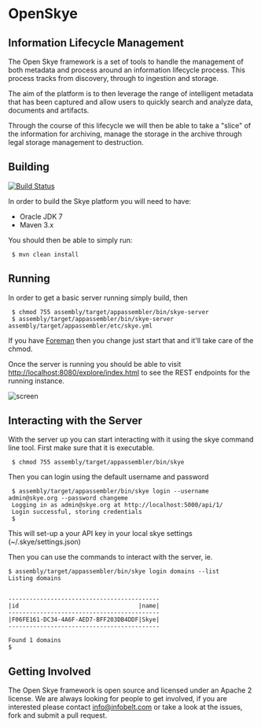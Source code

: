 OpenSkye 
=
Information Lifecycle Management
-

The Open Skye framework is a set of tools to handle the management of both metadata and process around an information lifecycle process.  This process tracks from discovery,  through to ingestion and storage.

The aim of the platform is to then leverage the range of intelligent metadata that has been captured and allow users to quickly search and analyze data, documents and artifacts.  

Through the course of this lifecycle we will then be able to take a "slice" of the information for archiving,  manage the storage in the archive through legal storage management to destruction.

Building
-

[![Build Status](https://travis-ci.org/openskye/openskye.png?branch=master)](https://travis-ci.org/openskye/openskye)

In order to build the Skye platform you will need to have:

* Oracle JDK 7
* Maven 3.x

You should then be able to simply run:

     $ mvn clean install

Running
-

In order to get a basic server running simply build, then

	 $ chmod 755 assembly/target/appassembler/bin/skye-server
     $ assembly/target/appassembler/bin/skye-server assembly/target/appassembler/etc/skye.yml

If you have [Foreman](http://ddollar.github.io/foreman/) then you change just start that and it'll take care of the chmod.

Once the server is running you should be able to visit [http://localhost:8080/explore/index.html](http://localhost:8080/explore/index.html) to see the REST endpoints for the running instance.

![screen](https://raw.github.com/infobelt/skye/master/screenshot.png)

Interacting with the Server
-

With the server up you can start interacting with it using the skye command line tool.  First make sure that it is executable.

	 $ chmod 755 assembly/target/appassembler/bin/skye

Then you can login using the default username and password

	 $ assembly/target/appassembler/bin/skye login --username admin@skye.org --password changeme                                          
	 Logging in as admin@skye.org at http://localhost:5000/api/1/
	 Login successful, storing credentials
	 $

This will set-up a your API key in your local skye settings (~/.skye/settings.json)

Then you can use the commands to interact with the server, ie.

	$ assembly/target/appassembler/bin/skye login domains --list
	Listing domains


	-------------------------------------------
	|id                                  |name|
	-------------------------------------------
	|F06FE161-DC34-4A6F-AED7-BFF203DB4DDF|Skye|
	-------------------------------------------

	Found 1 domains
	$

Getting Involved
-

The Open Skye framework is open source and licensed under an Apache 2 license.  We are always looking for people to get involved,  if you are interested please contact info@infobelt.com or take a look at the issues, fork and submit a pull request.

